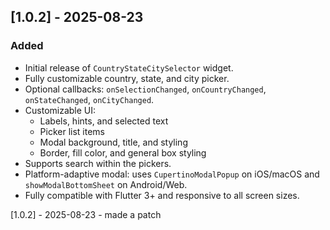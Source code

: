 ## [1.0.2] - 2025-08-23
### Added
- Initial release of `CountryStateCitySelector` widget.
- Fully customizable country, state, and city picker.
- Optional callbacks: `onSelectionChanged`, `onCountryChanged`, `onStateChanged`, `onCityChanged`.
- Customizable UI:
  - Labels, hints, and selected text
  - Picker list items
  - Modal background, title, and styling
  - Border, fill color, and general box styling
- Supports search within the pickers.
- Platform-adaptive modal: uses `CupertinoModalPopup` on iOS/macOS and `showModalBottomSheet` on Android/Web.
- Fully compatible with Flutter 3+ and responsive to all screen sizes.


[1.0.2] - 2025-08-23 - made a patch